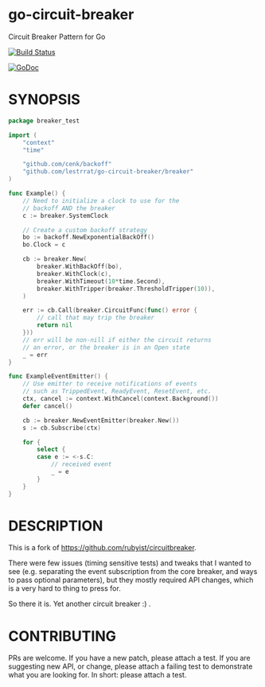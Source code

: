 # go-circuit-breaker

Circuit Breaker Pattern for Go

[![Build Status](https://travis-ci.org/lestrrat/go-circuit-breaker.svg?branch=master)](https://travis-ci.org/lestrrat/go-circuit-breaker)

[![GoDoc](https://godoc.org/github.com/lestrrat/go-circuit-breaker?status.svg)](https://godoc.org/github.com/lestrrat/go-circuit-breaker)

# SYNOPSIS

```go
package breaker_test

import (
	"context"
	"time"

	"github.com/cenk/backoff"
	"github.com/lestrrat/go-circuit-breaker/breaker"
)

func Example() {
	// Need to initialize a clock to use for the
	// backoff AND the breaker
	c := breaker.SystemClock

	// Create a custom backoff strategy
	bo := backoff.NewExponentialBackOff()
	bo.Clock = c

	cb := breaker.New(
		breaker.WithBackOff(bo),
		breaker.WithClock(c),
		breaker.WithTimeout(10*time.Second),
		breaker.WithTripper(breaker.ThresholdTripper(10)),
	)

	err := cb.Call(breaker.CircuitFunc(func() error {
		// call that may trip the breaker
		return nil
	}))
	// err will be non-nill if either the circuit returns
	// an error, or the breaker is in an Open state
	_ = err
}

func ExampleEventEmitter() {
	// Use emitter to receive notifications of events
	// such as TrippedEvent, ReadyEvent, ResetEvent, etc.
	ctx, cancel := context.WithCancel(context.Background())
	defer cancel()

	cb := breaker.NewEventEmitter(breaker.New())
	s := cb.Subscribe(ctx)

	for {
		select {
		case e := <-s.C:
			// received event
			_ = e
		}
	}
}
```

# DESCRIPTION

This is a fork of https://github.com/rubyist/circuitbreaker.

There were few issues (timing sensitive tests) and tweaks that I wanted to see
(e.g. separating the event subscription from the core breaker, and ways to
pass optional parameters), but they mostly
required API changes, which is a very hard to thing to press for.

So there it is. Yet another circuit breaker :) .

# CONTRIBUTING

PRs are welcome. If you have a new patch, please attach a test.
If you are suggesting new API, or change, please attach a failing test
to demonstrate what you are looking for. In short: please attach a test.
